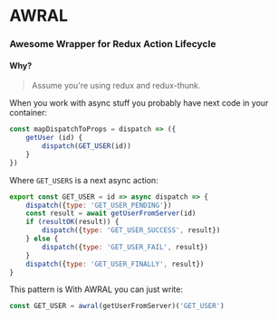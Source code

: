 # AWRAL

### Awesome Wrapper for Redux Action Lifecycle

#### Why?
> Assume you're using redux and redux-thunk.

When you work with async stuff you probably have next code in your container:
```js
const mapDispatchToProps = dispatch => ({
	getUser (id) {
		dispatch(GET_USER(id))
	}
})
```
Where `GET_USERS` is a next async action:
```js
export const GET_USER = id => async dispatch => {
	dispatch({type: 'GET_USER_PENDING'})
	const result = await getUserFromServer(id)
	if (resultOK(result)) {
		dispatch({type: 'GET_USER_SUCCESS', result})
	} else {
		dispatch({type: 'GET_USER_FAIL', result})
	}
	dispatch({type: 'GET_USER_FINALLY', result})
}

```

This pattern is
With AWRAL you can just write:
```js
const GET_USER = awral(getUserFromServer)('GET_USER')
```

